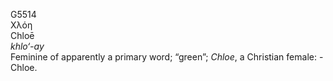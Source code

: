 <body>
  <p>G5514<br>  Χλόη  <br> Chloē  <br><i>khlo‘-ay </i><br>Feminine of apparently a primary word; “green”; <i>Chloe</i>, a Christian female: - Chloe.<br></p>
 </body>